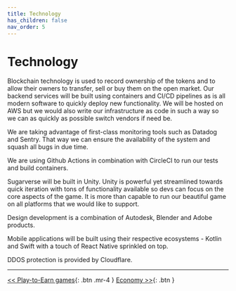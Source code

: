 ```yaml
---
title: Technology
has_children: false
nav_order: 5
---
```


# Technology

Blockchain technology is used to record ownership of the tokens and to allow their owners to transfer, sell or buy them on the open market. Our backend services will be built using containers and CI/CD pipelines as is all modern software to quickly deploy new functionality. We will be hosted on AWS but we would also write our infrastructure as code in such a way so we can as quickly as possible switch vendors if need be.

We are taking advantage of first-class monitoring tools such as Datadog and Sentry. That way we can ensure the availability of the system and squash all bugs in due time.

We are using Github Actions in combination with CircleCI to run our tests and build containers.

Sugarverse will be built in Unity. Unity is powerful yet streamlined towards quick iteration with tons of functionality available so devs can focus on the core aspects of the game. It is more than capable to run our beautiful game on all platforms that we would like to support.

Design development is a combination of Autodesk, Blender and Adobe products.

Mobile applications will be built using their respective ecosystems - Kotlin and Swift with a touch of React Native sprinkled on top.

DDOS protection is provided by Cloudflare.

---

[<< Play-to-Earn games](https://sugarverse.github.io/4_play_to_earn_games.html){: .btn .mr-4 }
[Economy >>](https://sugarverse.github.io/6_economy.html){: .btn }
